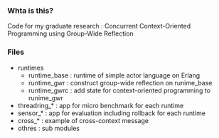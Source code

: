 ### Whta is this?
Code for my graduate research : Concurrent Context-Oriented Programming using Group-Wide Reflection

### Files
- runtimes
  - runtime_base : runtime of simple actor language on Erlang
  - runtime_gwr : construct group-wide reflection on runime_base
  - runtime_gwrc : add state for context-oriented programming to runime_gwr
- threadring_* : app for micro benchmark for each runtime
- sensor_* : app for evaluation including rollback for each runtime
- cross_* : example of cross-context message
- othres : sub modules
